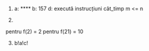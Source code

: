 1.
    a: ****
    b: 157
    d: 
    execută
        instrucțiuni
    cât_timp m <= n

2. 
pentru f(2) = 2
pentru f(21) = 10 

3. b!a!c!
